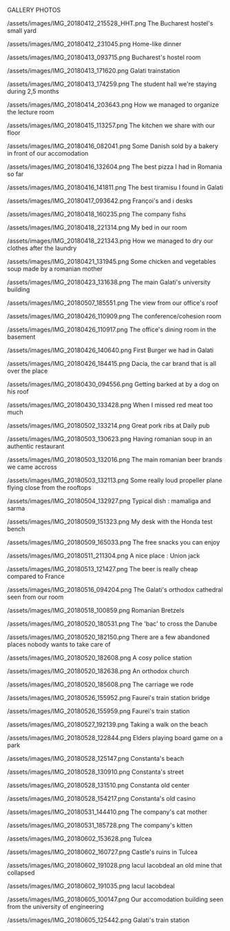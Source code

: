 GALLERY PHOTOS

/assets/images/IMG_20180412_215528_HHT.png
The Bucharest hostel's small yard

/assets/images/IMG_20180412_231045.png
Home-like dinner

/assets/images/IMG_20180413_093715.png
Bucharest's hostel room

/assets/images/IMG_20180413_171620.png
Galati trainstation

/assets/images/IMG_20180413_174259.png
The student hall we're staying during 2,5 months

/assets/images/IMG_20180414_203643.png
How we managed to organize the lecture room

/assets/images/IMG_20180415_113257.png
The kitchen we share with our floor

/assets/images/IMG_20180416_082041.png
Some Danish sold by a bakery in front of our accomodation

/assets/images/IMG_20180416_132604.png
The best pizza I had in Romania so far

/assets/images/IMG_20180416_141811.png
The best tiramisu I found in Galati

/assets/images/IMG_20180417_093642.png
Françoi's and i desks

/assets/images/IMG_20180418_160235.png
The company fishs

/assets/images/IMG_20180418_221314.png
My bed in our room

/assets/images/IMG_20180418_221343.png
How we managed to dry our clothes after the laundry

/assets/images/IMG_20180421_131945.png
Some chicken and vegetables soup made by a romanian mother

/assets/images/IMG_20180423_131638.png
The main Galati's university building

/assets/images/IMG_20180507_185551.png
The view from our office's roof

/assets/images/IMG_20180426_110909.png
The conference/cohesion room

/assets/images/IMG_20180426_110917.png
The office's dining room in the basement

/assets/images/IMG_20180426_140640.png
First Burger we had in Galati

/assets/images/IMG_20180426_184415.png
Dacia, the car brand that is all over the place

/assets/images/IMG_20180430_094556.png
Getting barked at by a dog on his roof

/assets/images/IMG_20180430_133428.png
When I missed red meat too much

/assets/images/IMG_20180502_133214.png
Great pork ribs at Daily pub

/assets/images/IMG_20180503_130623.png
Having romanian soup in an authentic restaurant

/assets/images/IMG_20180503_132016.png
The main romanian beer brands we came accross

/assets/images/IMG_20180503_132113.png
Some really loud propeller plane flying close from the rooftops

/assets/images/IMG_20180504_132927.png
Typical dish : mamaliga and sarma

 /assets/images/IMG_20180509_151323.png
 My desk with the Honda test bench

 /assets/images/IMG_20180509_165033.png
 The free snacks you can enjoy

 /assets/images/IMG_20180511_211304.png
 A nice place : Union jack

 /assets/images/IMG_20180513_121427.png
 The beer is really cheap compared to France

 /assets/images/IMG_20180516_094204.png
 The Galati's orthodox cathedral seen from our room

 /assets/images/IMG_20180518_100859.png
 Romanian Bretzels

 /assets/images/IMG_20180520_180531.png
 The 'bac' to cross the Danube

 /assets/images/IMG_20180520_182150.png
 There are a few abandoned places nobody wants to take care of

/assets/images/IMG_20180520_182608.png
A cosy police station

/assets/images/IMG_20180520_182638.png
An orthodox church

/assets/images/IMG_20180520_185608.png
The carriage we rode

/assets/images/IMG_20180526_155952.png
Faurei's train station bridge

/assets/images/IMG_20180526_155959.png
Faurei's train station

/assets/images/IMG_20180527_192139.png
Taking a walk on the beach

/assets/images/IMG_20180528_122844.png
Elders playing board game on a park

/assets/images/IMG_20180528_125147.png
Constanta's beach

/assets/images/IMG_20180528_130910.png
Constanta's street

/assets/images/IMG_20180528_131510.png
Constanta old center

/assets/images/IMG_20180528_154217.png
Constanta's old casino

/assets/images/IMG_20180531_144410.png
The company's cat mother

/assets/images/IMG_20180531_185728.png
The company's kitten

/assets/images/IMG_20180602_153628.png
Tulcea

/assets/images/IMG_20180602_160727.png
Castle's ruins in Tulcea

/assets/images/IMG_20180602_191028.png
Iacul Iacobdeal an old mine that collapsed

/assets/images/IMG_20180602_191035.png
Iacul Iacobdeal

/assets/images/IMG_20180605_100147.png
Our accomodation building seen from the university of engineering

/assets/images/IMG_20180605_125442.png
Galati's train station
